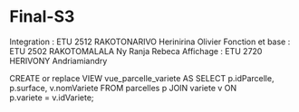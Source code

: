 # Final-S3
Integration :       ETU 2512 RAKOTONARIVO Herinirina Olivier
Fonction et base :  ETU 2502 RAKOTOMALALA Ny Ranja Rebeca
Affichage :         ETU 2720 HERIVONY Andriamiandry

CREATE or replace VIEW vue_parcelle_variete AS
SELECT p.idParcelle, p.surface, v.nomVariete
FROM parcelles p
JOIN variete v ON p.variete = v.idVariete;